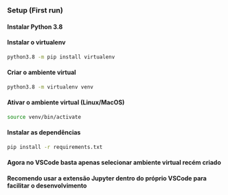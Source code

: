 ### Setup (First run)

#### Instalar Python 3.8

#### Instalar o virtualenv
```sh
python3.8 -m pip install virtualenv
```

#### Criar o ambiente virtual
```sh
python3.8 -m virtualenv venv
```

#### Ativar o ambiente virtual (Linux/MacOS)
```sh
source venv/bin/activate
```

#### Instalar as dependências
```sh
pip install -r requirements.txt
```
#### Agora no VSCode basta apenas selecionar ambiente virtual recém criado

#### Recomendo usar a extensão Jupyter dentro do próprio VSCode para facilitar o desenvolvimento